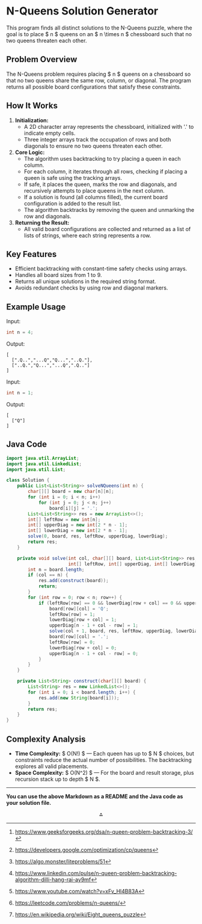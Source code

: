 # N-Queens Solution Generator

This program finds all distinct solutions to the N-Queens puzzle, where the goal is to place \$ n \$ queens on an \$ n \times n \$ chessboard such that no two queens threaten each other.

## Problem Overview

The N-Queens problem requires placing \$ n \$ queens on a chessboard so that no two queens share the same row, column, or diagonal. The program returns all possible board configurations that satisfy these constraints.

## How It Works

1. **Initialization:**
    - A 2D character array represents the chessboard, initialized with '.' to indicate empty cells.
    - Three integer arrays track the occupation of rows and both diagonals to ensure no two queens threaten each other.
2. **Core Logic:**
    - The algorithm uses backtracking to try placing a queen in each column.
    - For each column, it iterates through all rows, checking if placing a queen is safe using the tracking arrays.
    - If safe, it places the queen, marks the row and diagonals, and recursively attempts to place queens in the next column.
    - If a solution is found (all columns filled), the current board configuration is added to the result list.
    - The algorithm backtracks by removing the queen and unmarking the row and diagonals.
3. **Returning the Result:**
    - All valid board configurations are collected and returned as a list of lists of strings, where each string represents a row.

## Key Features

- Efficient backtracking with constant-time safety checks using arrays.
- Handles all board sizes from 1 to 9.
- Returns all unique solutions in the required string format.
- Avoids redundant checks by using row and diagonal markers.


## Example Usage

Input:

```java
int n = 4;
```

Output:

```
[
  [".Q..","...Q","Q...","..Q."],
  ["..Q.","Q...","...Q",".Q.."]
]
```

Input:

```java
int n = 1;
```

Output:

```
[
  ["Q"]
]
```


## Java Code

```java
import java.util.ArrayList;
import java.util.LinkedList;
import java.util.List;

class Solution {
    public List<List<String>> solveNQueens(int n) {
        char[][] board = new char[n][n];
        for (int i = 0; i < n; i++)
            for (int j = 0; j < n; j++)
                board[i][j] = '.';
        List<List<String>> res = new ArrayList<>();
        int[] leftRow = new int[n];
        int[] upperDiag = new int[2 * n - 1];
        int[] lowerDiag = new int[2 * n - 1];
        solve(0, board, res, leftRow, upperDiag, lowerDiag);
        return res;
    }

    private void solve(int col, char[][] board, List<List<String>> res,
                       int[] leftRow, int[] upperDiag, int[] lowerDiag) {
        int n = board.length;
        if (col == n) {
            res.add(construct(board));
            return;
        }
        for (int row = 0; row < n; row++) {
            if (leftRow[row] == 0 && lowerDiag[row + col] == 0 && upperDiag[n - 1 + col - row] == 0) {
                board[row][col] = 'Q';
                leftRow[row] = 1;
                lowerDiag[row + col] = 1;
                upperDiag[n - 1 + col - row] = 1;
                solve(col + 1, board, res, leftRow, upperDiag, lowerDiag);
                board[row][col] = '.';
                leftRow[row] = 0;
                lowerDiag[row + col] = 0;
                upperDiag[n - 1 + col - row] = 0;
            }
        }
    }

    private List<String> construct(char[][] board) {
        List<String> res = new LinkedList<>();
        for (int i = 0; i < board.length; i++) {
            res.add(new String(board[i]));
        }
        return res;
    }
}
```


## Complexity Analysis

- **Time Complexity:** \$ O(N!) \$ — Each queen has up to \$ N \$ choices, but constraints reduce the actual number of possibilities. The backtracking explores all valid placements.
- **Space Complexity:** \$ O(N^2) \$ — For the board and result storage, plus recursion stack up to depth \$ N \$.

***

**You can use the above Markdown as a README and the Java code as your solution file.**
<span style="display:none">[^1][^2][^3][^4][^5][^6][^7]</span>

<div align="center">⁂</div>

[^1]: https://www.geeksforgeeks.org/dsa/n-queen-problem-backtracking-3/

[^2]: https://developers.google.com/optimization/cp/queens

[^3]: https://algo.monster/liteproblems/51

[^4]: https://www.linkedin.com/pulse/n-queen-problem-backtracking-algorithm-dilli-hang-rai-ay9mf

[^5]: https://www.youtube.com/watch?v=xFv_Hl4B83A

[^6]: https://leetcode.com/problems/n-queens/

[^7]: https://en.wikipedia.org/wiki/Eight_queens_puzzle

